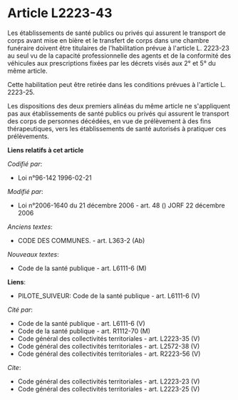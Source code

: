 # Article L2223-43

Les établissements de santé publics ou privés qui assurent le transport de corps avant mise en bière et le transfert de corps
dans une chambre funéraire doivent être titulaires de l'habilitation prévue à l'article L. 2223-23 au seul vu de la capacité
professionnelle des agents et de la conformité des véhicules aux prescriptions fixées par les décrets visés aux 2° et 5° du
même article. 

Cette habilitation peut être retirée dans les conditions prévues à l'article L. 2223-25. 

Les dispositions des deux premiers alinéas du même article ne s'appliquent pas aux établissements de santé publics ou privés
qui assurent le transport des corps de personnes décédées, en vue de prélèvement à des fins thérapeutiques, vers les
établissements de santé autorisés à pratiquer ces prélèvements.

**Liens relatifs à cet article**

_Codifié par_:

  - Loi n°96-142 1996-02-21

_Modifié par_:

  - Loi n°2006-1640 du 21 décembre 2006 - art. 48 () JORF 22 décembre 2006

_Anciens textes_:

  - CODE DES COMMUNES. - art. L363-2 (Ab)

_Nouveaux textes_:

  - Code de la santé publique - art. L6111-6 (M)

**Liens**:

  - PILOTE_SUIVEUR: Code de la santé publique - art. L6111-6 (V)

_Cité par_:

  - Code de la santé publique - art. L6111-6 (V)
  - Code de la santé publique - art. R1112-70 (M)
  - Code général des collectivités territoriales - art. L2223-35 (V)
  - Code général des collectivités territoriales - art. L2572-38 (V)
  - Code général des collectivités territoriales - art. R2223-56 (V)

_Cite_:

  - Code général des collectivités territoriales - art. L2223-23 (V)
  - Code général des collectivités territoriales - art. L2223-25 (V)
